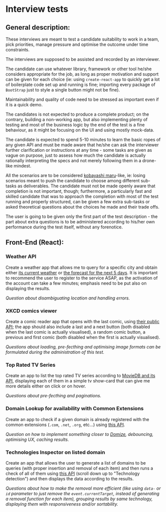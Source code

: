 # Interview tests

## General description:

These interviews are meant to test a candidate suitability to work in a team, pick priorities, manage pressure and optimise the outcome under time constraints.

The interviews are supposed to be assisted and recorded by an interviewer.

The candidate can use whatever library, framework or other tool he/she considers appropriate for the job, as long as proper motivation and support can be given for each choice (ie: using `create-react-app` to quickly get a lot of boilerplate code set up and running is fine; importing every package of `BootStrap` just to style a single button might not be fine).

Maintainability and quality of code need to be stressed as important even if it is a quick demo.

The candidates is not expected to produce a complete product; on the contrary, building a non-working app, but also implementing plenty of testing and most of the business logic by the end of the test is a fine behaviour, as it might be focusing on the UI and using mostly mock-data.

The candidate is expected to spend 5-10 minutes to learn the basic ropes of any given API and must be made aware that he/she can ask the interviewer further clarification or instructions at any time - some tasks are given as vague on purpose, just to assess how much the candidate is actually rationally interpreting the specs and not merely following them in a drone-like mindest.

All the scenarios are to be considered [kobayashi maru](https://en.wikipedia.org/wiki/Kobayashi_Maru)-like, ie: losing scenarios meant to push the candidate to choose among different sub-tasks as deliverables. The candidate must not be made openly aware that completion is not important, though; furthermore, a particularly fast and skilled candidate that was to approach the completion with most of the test running and properly structured, can be given a few extra sub-tasks or asked theoretical questions about the choices he made and their trade offs.

The user is going to be given only the first part of the test description - the part about extra questions is to be administered according to his/her own performance during the test itself, without any forenotice.

## Front-End (React):

### Weather API

Create a weather app that allows me to query for a specific city and obtain either [its current weather](https://openweathermap.org/current) or [the forecast for the next 5 days](https://openweathermap.org/forecast5). It is important to recommend the user to register to the service ASAP, as the activation of the account can take a few minutes; emphasis need to be put also on displaying the results.

*Question about disambiguating location and handling errors.*

### XKCD comics viewer

Create a comic reader app that opens with the last comic, using [their public API](https://xkcd.com/json.html); the app should also include a last and a next button (both disabled when the last comic is actually visualised), a random comic button, a previous and first comic (both disabled when the first is actually visualised).

*Questions about loading, pre-fecthing and optimising image formats can be formulated during the administration of this test.*

### Top Rated TV Series

Create an app to list the top rated TV series according to [MovieDB and its API](https://developers.themoviedb.org/3/getting-started/introduction), displaying each of them in a simple tv show-card that can give me more details either on click or on hover.

*Questions about pre-fecthing and paginations.*

### Domain Lookup for availability with Common Extensions

Create an app to check if a given domain is already registered with the common extensions (`.com`, `.net`, `.org`, etc...) using [this API](https://www.who-hosts-this.com/Documentation).

*Question on how to implement something closer to [Domize](https://domize.com/), debouncing, optimising UX, caching results.*

### Technologies Inspector on listed domain

Create an app that allows the user to generate a list of domains to be queries (with proper insertion and removal of each item) and then runs a check of all of them using [this API](https://www.who-hosts-this.com/Documentation) (scroll down up to "Technology detection") and then displays the data according to the results.

*Questions about how to make the removal more efficient (like using `data-` or `id` parameter to just remove the `event.currentTarget`, instead of generating a removal function for each item), grouping results by same technology, displaying them with responsiveness and/or sortability.*
